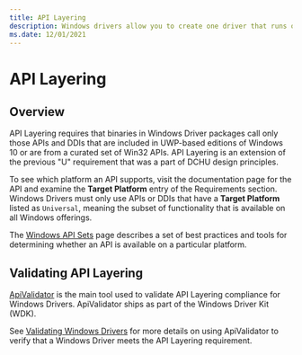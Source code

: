```yaml
---
title: API Layering
description: Windows drivers allow you to create one driver that runs on multiple device types, from embedded systems to tablets and PCs.
ms.date: 12/01/2021
---
```


# API Layering

## Overview

API Layering requires that binaries in Windows Driver packages call only those APIs and DDIs that are included in UWP-based editions of Windows 10 or are from a curated set of Win32 APIs. API Layering is an extension of the previous "U" requirement that was a part of DCHU design principles.

To see which platform an API supports, visit the documentation page for the API and examine the **Target Platform** entry of the Requirements section.  Windows Drivers must only use APIs or DDIs that have a **Target Platform** listed as `Universal`, meaning the subset of functionality that is available on all Windows offerings.

The [Windows API Sets](/windows/win32/apiindex/windows-apisets) page describes a set of best practices and tools for determining whether an API is available on a particular platform.

## Validating API Layering  

[ApiValidator](/windows-hardware/test/hlk/testref/df4a9671-c2aa-4c81-b964-7247fb4799df) is the main tool used to validate API Layering compliance for Windows Drivers.  ApiValidator ships as part of the Windows Driver Kit (WDK).  

See [Validating Windows Drivers](validating-windows-drivers.md) for more details on using ApiValidator to verify that a Windows Driver meets the API Layering requirement.
